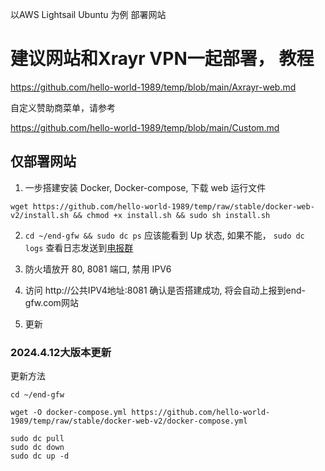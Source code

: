 以AWS Lightsail Ubuntu 为例 部署网站

# 建议网站和Xrayr VPN一起部署， 教程

https://github.com/hello-world-1989/temp/blob/main/Axrayr-web.md

自定义赞助商菜单，请参考

https://github.com/hello-world-1989/temp/blob/main/Custom.md

## 仅部署网站
 1. 一步搭建安装 Docker, Docker-compose, 下载 web 运行文件

```
wget https://github.com/hello-world-1989/temp/raw/stable/docker-web-v2/install.sh && chmod +x install.sh && sudo sh install.sh

```
   
2. `cd ~/end-gfw && sudo dc ps` 应该能看到 Up 状态, 如果不能， `sudo dc logs` 查看日志发送到[电报群](https://t.me/end_gfw1)

3. 防火墙放开 80, 8081 端口, 禁用 IPV6

4. 访问 http://公共IPV4地址:8081 确认是否搭建成功, 将会自动上报到end-gfw.com网站

5. 更新 

### 2024.4.12大版本更新

更新方法

```
cd ~/end-gfw

wget -O docker-compose.yml https://github.com/hello-world-1989/temp/raw/stable/docker-web-v2/docker-compose.yml

sudo dc pull
sudo dc down
sudo dc up -d
```

